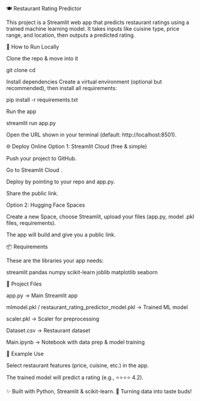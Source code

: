 🍽️ Restaurant Rating Predictor

This project is a Streamlit web app that predicts restaurant ratings using a trained machine learning model.
It takes inputs like cuisine type, price range, and location, then outputs a predicted rating.

🚀 How to Run Locally

Clone the repo & move into it

git clone <your-repo-link>
cd <your-repo-folder>


Install dependencies
Create a virtual environment (optional but recommended), then install all requirements:

pip install -r requirements.txt


Run the app

streamlit run app.py


Open the URL shown in your terminal (default: http://localhost:8501).

🌐 Deploy Online
Option 1: Streamlit Cloud (free & simple)

Push your project to GitHub.

Go to Streamlit Cloud
.

Deploy by pointing to your repo and app.py.

Share the public link.

Option 2: Hugging Face Spaces

Create a new Space, choose Streamlit, upload your files (app.py, model .pkl files, requirements).

The app will build and give you a public link.

📦 Requirements

These are the libraries your app needs:

streamlit
pandas
numpy
scikit-learn
joblib
matplotlib
seaborn

🧠 Project Files

app.py → Main Streamlit app

mlmodel.pkl / restaurant_rating_predictor_model.pkl → Trained ML model

scaler.pkl → Scaler for preprocessing

Dataset.csv → Restaurant dataset

Main.ipynb → Notebook with data prep & model training

🎯 Example Use

Select restaurant features (price, cuisine, etc.) in the app.

The trained model will predict a rating (e.g., ⭐⭐⭐⭐ 4.2).

✨ Built with Python, Streamlit & scikit-learn.
🍴 Turning data into taste buds!
